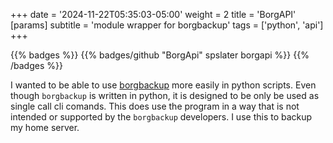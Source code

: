 +++
date = '2024-11-22T05:35:03-05:00'
weight = 2
title = 'BorgAPI'
[params]
    subtitle = 'module wrapper for borgbackup'
tags = ['python', 'api']
+++

{{% badges %}}
{{% badges/github "BorgApi" spslater borgapi %}}
{{% /badges %}}


I wanted to be able to use [borgbackup](https://borgbackup.readthedocs.io/)
more easily in python scripts. Even though `borgbackup` is written in python, it is
designed to be only be used as single call cli comands. This does use the
program in a way that is not intended or supported by the
`borgbackup` developers. I use this to backup my home server.
